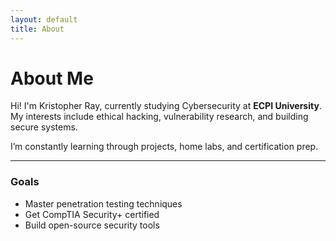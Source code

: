 ```yaml
---
layout: default
title: About
---
```


# About Me

Hi! I'm Kristopher Ray, currently studying Cybersecurity at **ECPI University**. My interests include ethical hacking, vulnerability research, and building secure systems.

I’m constantly learning through projects, home labs, and certification prep.

---

### Goals

- Master penetration testing techniques
- Get CompTIA Security+ certified
- Build open-source security tools
